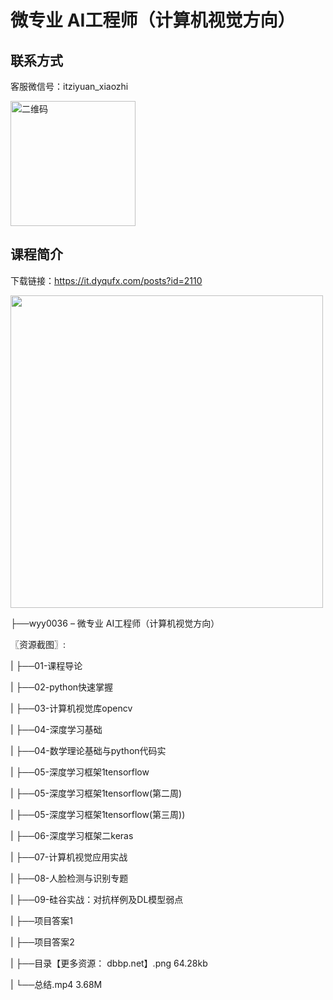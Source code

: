# 微专业 AI工程师（计算机视觉方向）

## 联系方式

客服微信号：itziyuan_xiaozhi

<img src="https://ziyuanyun.oss-cn-guangzhou.aliyuncs.com/common/20240614073449/666b82192834a.jpg" width="200" height="200" alt="二维码">

## 课程简介

下载链接：https://it.dyqufx.com/posts?id=2110

<img src="https://ziyuanyun.oss-cn-guangzhou.aliyuncs.com/yun/20240515183651/664490432a80e.jpg" width="500" alt="">

  ├──wyy0036 &#8211; 微专业 AI工程师（计算机视觉方向）

 〖资源截图〗:

  | ├──01-课程导论

 | ├──02-python快速掌握

 | ├──03-计算机视觉库opencv

 | ├──04-深度学习基础

 | ├──04-数学理论基础与python代码实

 | ├──05-深度学习框架1tensorflow

 | ├──05-深度学习框架1tensorflow(第二周)

 | ├──05-深度学习框架1tensorflow(第三周))

 | ├──06-深度学习框架二keras

 | ├──07-计算机视觉应用实战

 | ├──08-人脸检测与识别专题

 | ├──09-硅谷实战：对抗样例及DL模型弱点

 | ├──项目答案1

 | ├──项目答案2

 | ├──目录【更多资源： dbbp.net】.png 64.28kb

 | └──总结.mp4 3.68M

  